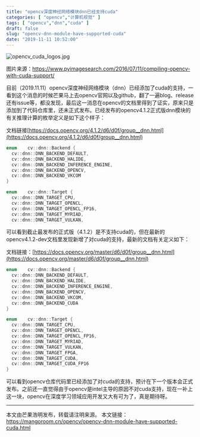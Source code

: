 ```yaml
---
title: "opencv深度神经网络模块dnn已经支持cuda"
categories: [ "opencv","计算机视觉" ]
tags: [ "opencv","dnn","cuda" ]
draft: false
slug: "opencv-dnn-module-have-supported-cuda"
date: "2019-11-11 10:52:00"
---
```


![opencv_cuda_logos.jpg][1]

图片来源：https://www.pyimagesearch.com/2016/07/11/compiling-opencv-with-cuda-support/

目前（2019.11.11）opencv深度神经网络模块（dnn）已经添加了cuda的支持，一看到这个消息的时候芒果马上去opencv官网以及github，翻了一遍blog、release还有issue等，都没发现，最后这一消息在opencv的文档里得到了证实，原来只是添加到了代码仓库里，还未正式发布。已经发布的opencv4.1.2正式版dnn模块的有关推理计算的枚举定义是如下这个样子：

文档链接[https://docs.opencv.org/4.1.2/d6/d0f/group__dnn.html](https://docs.opencv.org/4.1.2/d6/d0f/group__dnn.html)

```c++
enum  	cv::dnn::Backend {
  cv::dnn::DNN_BACKEND_DEFAULT,
  cv::dnn::DNN_BACKEND_HALIDE,
  cv::dnn::DNN_BACKEND_INFERENCE_ENGINE,
  cv::dnn::DNN_BACKEND_OPENCV,
  cv::dnn::DNN_BACKEND_VKCOM
}

enum  	cv::dnn::Target {
  cv::dnn::DNN_TARGET_CPU,
  cv::dnn::DNN_TARGET_OPENCL,
  cv::dnn::DNN_TARGET_OPENCL_FP16,
  cv::dnn::DNN_TARGET_MYRIAD,
  cv::dnn::DNN_TARGET_VULKAN,
 ```

可以看到截止最发布的正式版（4.1.2）是不支持cuda的，但在最新的opencv4.1.2-dev文档里发现新增了对cuda的支持，最新的文档有关定义如下：

文档链接：[https://docs.opencv.org/master/d6/d0f/group__dnn.html](https://docs.opencv.org/master/d6/d0f/group__dnn.html)

```c++
enum  	cv::dnn::Backend {
  cv::dnn::DNN_BACKEND_DEFAULT,
  cv::dnn::DNN_BACKEND_HALIDE,
  cv::dnn::DNN_BACKEND_INFERENCE_ENGINE,
  cv::dnn::DNN_BACKEND_OPENCV,
  cv::dnn::DNN_BACKEND_VKCOM,
  cv::dnn::DNN_BACKEND_CUDA
}

enum  	cv::dnn::Target {
  cv::dnn::DNN_TARGET_CPU,
  cv::dnn::DNN_TARGET_OPENCL,
  cv::dnn::DNN_TARGET_OPENCL_FP16,
  cv::dnn::DNN_TARGET_MYRIAD,
  cv::dnn::DNN_TARGET_VULKAN,
  cv::dnn::DNN_TARGET_FPGA,
  cv::dnn::DNN_TARGET_CUDA,
  cv::dnn::DNN_TARGET_CUDA_FP16
}
```

可以看到opencv仓库代码里已经添加了对cuda的支持，预计在下一个版本会正式发布。之前还一直觉得由于opencv是intel主导的原因不对cuda支持，现在一补上这一块，opencv在深度学习领域应用开发又大有可为了，真是期待呀。

---

本文由芒果浩明发布，转载请注明来源。
本文链接：https://mangoroom.cn/opencv/opencv-dnn-module-have-supported-cuda.html

  [1]: https://mangoroom.cn/usr/uploads/2019/11/2447171765.jpg